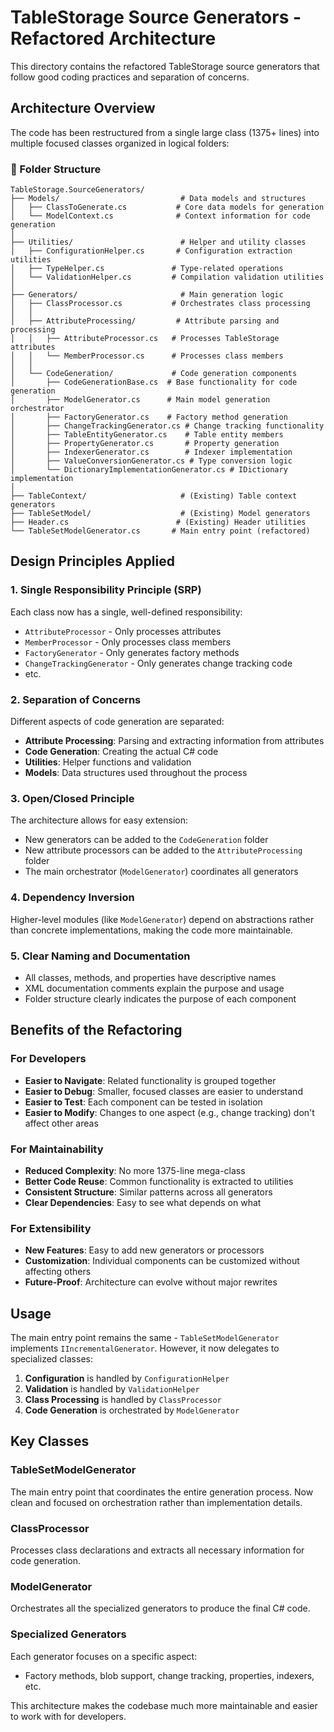 # TableStorage Source Generators - Refactored Architecture

This directory contains the refactored TableStorage source generators that follow good coding practices and separation of concerns.

## Architecture Overview

The code has been restructured from a single large class (1375+ lines) into multiple focused classes organized in logical folders:

### 📁 Folder Structure

```
TableStorage.SourceGenerators/
├── Models/                           # Data models and structures
│   ├── ClassToGenerate.cs           # Core data models for generation
│   └── ModelContext.cs              # Context information for code generation
│
├── Utilities/                        # Helper and utility classes
│   ├── ConfigurationHelper.cs       # Configuration extraction utilities
│   ├── TypeHelper.cs               # Type-related operations
│   └── ValidationHelper.cs         # Compilation validation utilities
│
├── Generators/                       # Main generation logic
│   ├── ClassProcessor.cs           # Orchestrates class processing
│   │
│   ├── AttributeProcessing/         # Attribute parsing and processing
│   │   ├── AttributeProcessor.cs   # Processes TableStorage attributes
│   │   └── MemberProcessor.cs      # Processes class members
│   │
│   └── CodeGeneration/             # Code generation components
│       ├── CodeGenerationBase.cs  # Base functionality for code generation
│       ├── ModelGenerator.cs      # Main model generation orchestrator
│       ├── FactoryGenerator.cs    # Factory method generation
│       ├── ChangeTrackingGenerator.cs # Change tracking functionality
│       ├── TableEntityGenerator.cs    # Table entity members
│       ├── PropertyGenerator.cs       # Property generation
│       ├── IndexerGenerator.cs        # Indexer implementation
│       ├── ValueConversionGenerator.cs # Type conversion logic
│       └── DictionaryImplementationGenerator.cs # IDictionary implementation
│
├── TableContext/                     # (Existing) Table context generators
├── TableSetModel/                    # (Existing) Model generators
├── Header.cs                        # (Existing) Header utilities
└── TableSetModelGenerator.cs       # Main entry point (refactored)
```

## Design Principles Applied

### 1. **Single Responsibility Principle (SRP)**
Each class now has a single, well-defined responsibility:
- `AttributeProcessor` - Only processes attributes
- `MemberProcessor` - Only processes class members
- `FactoryGenerator` - Only generates factory methods
- `ChangeTrackingGenerator` - Only generates change tracking code
- etc.

### 2. **Separation of Concerns**
Different aspects of code generation are separated:
- **Attribute Processing**: Parsing and extracting information from attributes
- **Code Generation**: Creating the actual C# code
- **Utilities**: Helper functions and validation
- **Models**: Data structures used throughout the process

### 3. **Open/Closed Principle**
The architecture allows for easy extension:
- New generators can be added to the `CodeGeneration` folder
- New attribute processors can be added to the `AttributeProcessing` folder
- The main orchestrator (`ModelGenerator`) coordinates all generators

### 4. **Dependency Inversion**
Higher-level modules (like `ModelGenerator`) depend on abstractions rather than concrete implementations, making the code more maintainable.

### 5. **Clear Naming and Documentation**
- All classes, methods, and properties have descriptive names
- XML documentation comments explain the purpose and usage
- Folder structure clearly indicates the purpose of each component

## Benefits of the Refactoring

### For Developers
- **Easier to Navigate**: Related functionality is grouped together
- **Easier to Debug**: Smaller, focused classes are easier to understand
- **Easier to Test**: Each component can be tested in isolation
- **Easier to Modify**: Changes to one aspect (e.g., change tracking) don't affect other areas

### For Maintainability
- **Reduced Complexity**: No more 1375-line mega-class
- **Better Code Reuse**: Common functionality is extracted to utilities
- **Consistent Structure**: Similar patterns across all generators
- **Clear Dependencies**: Easy to see what depends on what

### For Extensibility
- **New Features**: Easy to add new generators or processors
- **Customization**: Individual components can be customized without affecting others
- **Future-Proof**: Architecture can evolve without major rewrites

## Usage

The main entry point remains the same - `TableSetModelGenerator` implements `IIncrementalGenerator`. However, it now delegates to specialized classes:

1. **Configuration** is handled by `ConfigurationHelper`
2. **Validation** is handled by `ValidationHelper`
3. **Class Processing** is handled by `ClassProcessor`
4. **Code Generation** is orchestrated by `ModelGenerator`

## Key Classes

### TableSetModelGenerator
The main entry point that coordinates the entire generation process. Now clean and focused on orchestration rather than implementation details.

### ClassProcessor
Processes class declarations and extracts all necessary information for code generation.

### ModelGenerator
Orchestrates all the specialized generators to produce the final C# code.

### Specialized Generators
Each generator focuses on a specific aspect:
- Factory methods, blob support, change tracking, properties, indexers, etc.

This architecture makes the codebase much more maintainable and easier to work with for developers.
